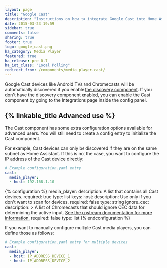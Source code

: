 ```yaml
---
layout: page
title: "Google Cast"
description: "Instructions on how to integrate Google Cast into Home Assistant."
date: 2015-03-23 19:59
sidebar: true
comments: false
sharing: true
footer: true
logo: google_cast.png
ha_category: Media Player
featured: true
ha_release: pre 0.7
ha_iot_class: "Local Polling"
redirect_from: /components/media_player.cast/
---
```


Google Cast devices like Android TVs and Chromecasts will be automatically
discovered if you enable [the discovery component](/components/discovery/). If
you don't have the discovery component enabled, you can enable the Cast
component by going to the Integrations page inside the config panel.

## {% linkable_title Advanced use %}

The Cast component has some extra configuration options available for advanced
users. You will still need to create a config entry to initialize the Cast
component.

For example, Cast devices can only be discovered if they are on the same subnet
as Home Assistant. If this is not the case,
you want to configure the IP address of the Cast device directly:

```yaml
# Example configuration.yaml entry
cast:
  media_player:
  - host: 192.168.1.10
```

{% configuration %}
media_player:
  description: A list that contains all Cast devices.
  required: true
  type: list
  keys:
    host:
      description: Use only if you don't want to scan for devices.
      required: false
      type: string
    ignore_cec:
      description: >
        A list of Chromecasts that should ignore CEC data for determining the
        active input. [See the upstream documentation for more information.](https://github.com/balloob/pychromecast#ignoring-cec-data)
      required: false
      type: list
{% endconfiguration %}

If you want to manually configure multiple Cast media players, you can define
those as follows:

```yaml
# Example configuration.yaml entry for multiple devices
cast:
  media_player:
  - host: IP_ADDRESS_DEVICE_1
  - host: IP_ADDRESS_DEVICE_2
```
